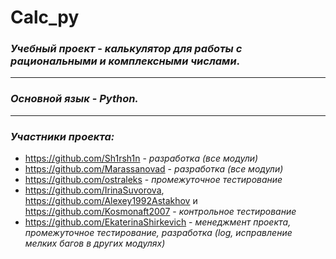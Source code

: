 # Calc_py
### ***Учебный проект*** - *калькулятор для работы с рациональными и комплексными числами*.

***   

### ***Основной язык*** - *Python.* 

***   

### ***Участники проекта:***  
* https://github.com/Sh1rsh1n - *разработка (все модули)* 
* https://github.com/Marassanovad - *разработка (все модули)*
* https://github.com/ostraleks - *промежуточное тестирование* 
* https://github.com/IrinaSuvorova, https://github.com/Alexey1992Astakhov и https://github.com/Kosmonaft2007 - *контрольное тестирование* 
* https://github.com/EkaterinaShirkevich - *менеджмент проекта, промежуточное тестирование, разработка (log, исправление мелких багов в других модулях)*
